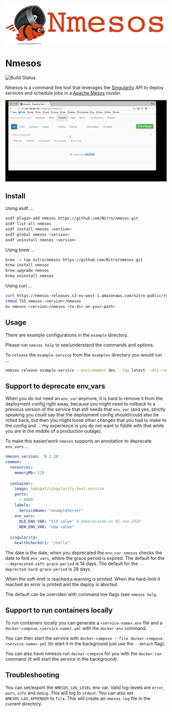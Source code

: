 ![Logo](assets/logo.png)

# Nmesos

![Build Status](https://github.com/nitro/nmesos/actions/workflows/ci.yml/badge.svg)

Nmesos is a command line tool that leverages the [Singularity](https://github.com/HubSpot/Singularity) API to deploy services and schedule jobs in a [Apache Mesos](http://mesos.apache.org/) cluster.

![Example](assets/example.gif)

## Install

Using asdf ...

``` bash
asdf plugin-add nmesos https://github.com/Nitro/nmesos.git
asdf list-all nmesos
asdf install nmesos <version>
asdf global nmesos <version>
asdf uninstall nmesos <version>
```

Using brew ...

``` bash
brew -v tap nitro/nmesos https://github.com/Nitro/nmesos.git
brew install nmesos
brew upgrade nmesos
brew uninstall nmesos
```

Using curl ...

``` bash
curl https://nmesos-releases.s3-eu-west-1.amazonaws.com/nitro-public/repo/nitro/nmesos/<version>/nmesos-<version>.tgz | tar -xz
chmod 755 nmesos-<version>/nmesos
mv nmesos-<version>/nmesos <to-dir-on-your-path>
```

## Usage

There are example configurations in the `example` directory.

Please run `nmesos help` to see/understand the commands and options.

To `release` the `example-service` from the `examples` directory you would run ...

``` bash
nmesos release example-service --environment dev --tag latest --dry-run false
```

## Support to deprecate env_vars

When you do not need an `env_var` anymore, it is hard to remove it from the deployment config right away, because you might need to rollback to a previous version of the service that still needs that `env_var` (and yes, strictly speaking you could say that the deployment config should/could also be rolled back, but then you might loose other changes that you had to make to the config and ... my experience is you do not want to fiddle with that while you are in the middle of a production outage).

To make this easier/work `nmesos` supports an annotation to deprecate `env_vars` ...

``` yaml
nmesos_version: '0.2.20'
common:
  resources:
    memoryMb: 128

  container:
    image: hubspot/singularity-test-service
    ports:
      - 8080
    labels:
      ServiceName: "exampleServer"
    env_vars:
      OLD_ENV_VAR: "old value" # @deprecated-on 01-Jan-2020
      NEW_ENV_VAR: "new value"

  singularity:
    healthcheckUri: "/hello"
```

The date is the date, when you deprecated the `env_var`. `nmesos` checks the date to find `env_vars`, where the grace period is expired. The default for the `--deprecated-soft-grace-period` is 14 days. The default for the `--deprected-hard-grace-period` is 28 days.

When the soft-limit is reached a warning is printed. When the hard-limit it reached an error is printed and the deploy is aborted.

The default can be overriden with command line flags (see `nmesos help`.

## Support to run containers locally

To run containers locally you can generate a `<service-name>.env` file and a `docker-compose.<service-name).yml` with the `docker-env` command.

You can then start the service with `docker-compose --file docker-compose.<service-name>.yml` (to start it in the background just use the `--detach` flag).

You can also have nmesos run `docker-compose` for you with the `docker-run` command (it will start the service in the background).

## Troubleshooting

You can set/export the `NMESOS_LOG_LEVEL` env var. Valid log-levels are `error`, `warn`, `info` and `debug`. This will log to `stdout`. You can also set `NMESOS_LOG_APPENDER` to `file`. This will create an `nmesos.log` file in the current directory.
